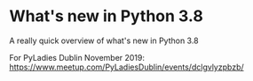# What's new in Python 3.8

A really quick overview of what's new in Python 3.8

For PyLadies Dublin November 2019: https://www.meetup.com/PyLadiesDublin/events/dclgvlyzpbzb/
